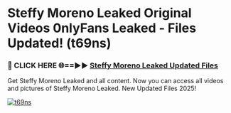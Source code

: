 # Steffy Moreno Leaked Original Videos 0nlyFans Leaked - Files Updated! (t69ns)

<h3>🔴 CLICK HERE 🌐==►► <a href="https://tinyurl.com/2wckxsce" rel="nofollow">Steffy Moreno Leaked Updated Files</a></h3>

Get Steffy Moreno Leaked and all content. Now you can access all videos and pictures of Steffy Moreno Leaked. New Updated Files 2025!

[![t69ns](https://i.imgur.com/AFduVYN.gif)](https://tinyurl.com/2wckxsce)
